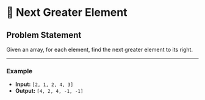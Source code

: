 # 🧩 Next Greater Element

## Problem Statement

Given an array, for each element, find the next greater element to its right.

---

### Example

- **Input:** `[2, 1, 2, 4, 3]`
- **Output:** `[4, 2, 4, -1, -1]`